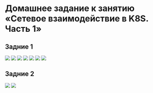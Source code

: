 # Домашнее задание к занятию «Сетевое взаимодействие в K8S. Часть 1»

## Задние 1
<image src="img/1.png">
<image src="img/2.png">
<image src="img/3.png">
<image src="img/4.png">
<image src="img/5.png">
<image src="img/6.png">
<image src="img/7.png">

## Задние 2
<image src="img/8.png">
<image src="img/9.png">

